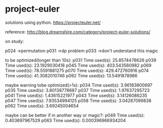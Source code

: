 # project-euler
solutions using python.
https://projecteuler.net/

reference:
http://blog.dreamshire.com/category/project-euler-solutions/

on study:

p024 ->permutation
p031 ->dp problem
p033 ->don't understand this magic


to be optimized(longer than 10s):
p031
Time used(s): 25.8574478626
p039
Time used(s): 23.1929030418
p045
Time used(s): 403.543560982
p069
Time used(s): 78.5591881275
p070
Time used(s): 429.472760916
p074
Time used(s): 41.3082010746
p092
Time used(s): 13.5491878986


maybe warning tobe optimized(>1s):
p034
Time used(s): 3.96183800697
p035
Time used(s): 3.80138778687
p037
Time used(s): 1.97637295723
p041
Time used(s): 1.43615221977
p043
Time used(s): 3.14126086235
p047
Time used(s): 7.93534994125
p058
Time used(s): 3.04287099838
p062
Time used(s): 3.69245004654


maybe can be better if in another way or magic?:
p049
Time used(s): 0.403697967529
p063
Time used(s): 0.000396966934204